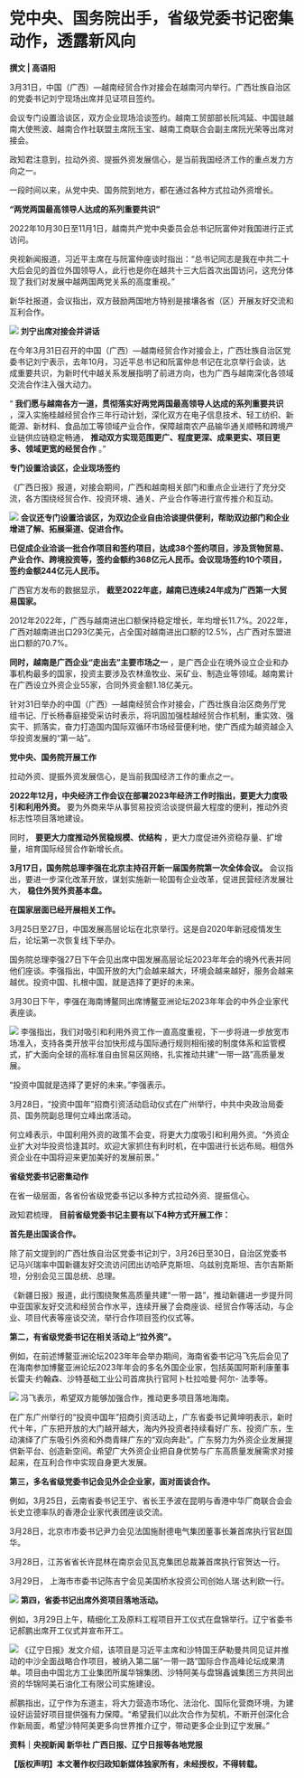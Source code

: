 # 党中央、国务院出手，省级党委书记密集动作，透露新风向

**撰文 | 高语阳**

3月31日，中国（广西）—越南经贸合作对接会在越南河内举行。广西壮族自治区的党委书记刘宁现场出席并见证项目签约。

会议专门设置洽谈区，双方企业现场洽谈签约。越南工贸部部长阮鸿延、中国驻越南大使熊波、越南合作社联盟主席阮玉宝、越南工商联合会副主席阮光荣等出席对接会。

政知君注意到，拉动外资、提振外资发展信心，是当前我国经济工作的重点发力方向之一。

一段时间以来，从党中央、国务院到地方，都在通过各种方式拉动外资增长。

**“两党两国最高领导人达成的系列重要共识”**

2022年10月30日至11月1日，越南共产党中央委员会总书记阮富仲对我国进行正式访问。

央视新闻报道，习近平主席在与阮富仲座谈时指出：“总书记同志是我在中共二十大后会见的首位外国领导人，此行也是你在越共十三大后首次出国访问，这充分体现了我们对发展中越两国两党关系的高度重视。”

新华社报道，会议指出，双方鼓励两国地方特别是接壤各省（区）开展友好交流和互利合作。

![](https://inews.gtimg.com/news_bt/OsMCXZu8V-Qxsip8KE9Z9JbO2QCJp-lXczgy3Stpn8U2AAA/1000)
**刘宁出席对接会并讲话**

在今年3月31日召开的中国（广西）—越南经贸合作对接会上，广西壮族自治区党委书记刘宁表示，去年10月，习近平总书记和阮富仲总书记在北京举行会谈，达成重要共识，为新时代中越关系发展指明了前进方向，也为广西与越南深化各领域交流合作注入强大动力。

“ **我们愿与越南各方一道，贯彻落实好两党两国最高领导人达成的系列重要共识**
，深入实施桂越经贸合作三年行动计划，深化双方在电子信息技术、轻工纺织、新能源、新材料、食品加工等领域产业合作，保障越南农产品输华通关顺畅和跨境产业链供应链稳定畅通，
**推动双方实现范围更广、程度更深、成果更实、项目更多、领域更宽的经贸合作** 。”

**专门设置洽谈区，企业现场签约**

《广西日报》报道，对接会期间，广西和越南相关部门和重点企业进行了充分交流，各方围绕经贸合作、投资环境、通关、产业合作等进行宣传推介和互动。

![](https://inews.gtimg.com/news_bt/OIdLh-8GszsTMMgxbz5xnfCL_dY77SlOGueYm-Dr0m1aYAA/1000)
**会议还专门设置洽谈区，为双边企业自由洽谈提供便利，帮助双边部门和企业增进了解、拓展渠道、促进合作。**

**已促成企业洽谈一批合作项目和签约项目，达成38个签约项目，涉及货物贸易、产业合作、跨境投资等，签约金额约368亿元人民币。会议现场签约10个项目，签约金额244亿元人民币。**

广西官方发布的数据显示， **截至2022年底，越南已连续24年成为广西第一大贸易国家。**

2012年2022年，广西与越南进出口额保持稳定增长，年均增长11.7%。2022年，广西对越南进出口293亿美元，占全国对越南进出口额的12.5%，占广西对东盟进出口额的70.7%。

**同时，越南是广西企业“走出去”主要市场之一**
，是广西企业在境外设立企业和办事机构最多的国家，投资主要涉及农林渔牧业、采矿业、制造业等领域。越南累计在广西设立外资企业55家，合同外资金额1.18亿美元。

针对31日举办的中国（广西）—越南经贸合作对接会，广西壮族自治区商务厅党组书记、厅长杨春庭接受采访时表示，将巩固加强桂越经贸合作机制，重实效、强实干、抓落实，奋力打造国内国际双循环市场经营便利地，使广西成为越资越企入华投资发展的“第一站”。

**党中央、国务院开展工作**

拉动外资、提振外资发展信心，是当前我国经济工作的重点之一。

**2022年12月，中央经济工作会议在部署2023年经济工作时指出，要更大力度吸引和利用外资。**
要为外商来华从事贸易投资洽谈提供最大程度的便利，推动外资标志性项目落地建设。

同时， **要更大力度推动外贸稳规模、优结构** ，更大力度促进外资稳存量、扩增量，培育国际经贸合作新增长点。

**3月17日，国务院总理李强在北京主持召开新一届国务院第一次全体会议。**
会议指出，要进一步深化改革开放，谋划实施新一轮国有企业改革，促进民营经济发展壮大， **稳住外贸外资基本盘。**

**在国家层面已经开展相关工作。**

3月25日至27日，中国发展高层论坛在北京举行。这是自2020年新冠疫情发生后，论坛第一次恢复线下举办。

国务院总理李强27日下午会见出席中国发展高层论坛2023年年会的境外代表并同他们座谈。李强指出，中国开放的大门会越来越大，环境会越来越好，服务会越来越优。投资中国、扎根中国，就是选择了更好的未来。

3月30日下午，李强在海南博鳌同出席博鳌亚洲论坛2023年年会的中外企业家代表座谈。

![](https://inews.gtimg.com/news_bt/OLbI73X-3b9WjLuYPjZZkhpCN1J_YCN7Pdkngo8Vj-AFkAA/1000)
李强指出，我们对吸引和利用外资工作一直高度重视，下一步将进一步放宽市场准入，支持各类开放平台加快形成与国际通行规则相衔接的制度体系和监管模式，扩大面向全球的高标准自由贸易区网络，扎实推动共建“一带一路”高质量发展。

“投资中国就是选择了更好的未来。”李强表示。

3月28日，“投资中国年”招商引资活动启动仪式在广州举行，中共中央政治局委员、国务院副总理何立峰出席活动。

何立峰表示，中国利用外资的政策不会变，将更大力度吸引和利用外资。“外资企业扩大对华投资恰逢其时。欢迎大家抓住有利时机，在中国进行长远布局。相信外资企业在中国将迎来更加美好的发展前景。”

**省级党委书记密集动作**

在省一级层面，各省份省级党委书记以多种方式拉动外资、提振信心。

政知君梳理， **目前省级党委书记主要有以下4种方式开展工作：**

**首先是出国谈合作。**

除了前文提到的广西壮族自治区党委书记刘宁，3月26日至30日，自治区党委书记马兴瑞率中国新疆友好交流访问团出访哈萨克斯坦、乌兹别克斯坦、吉尔吉斯斯坦，分别会见三国总统、总理。

《新疆日报》报道，此行围绕聚焦高质量共建“一带一路”，推动新疆进一步提升同中亚国家友好交流和经贸合作水平，连续开展了会商座谈、经贸合作等活动，与企业、项目代表等座谈交流，举行合作项目签约仪式等。

**第二，有省级党委书记在相关活动上“拉外资”。**

例如，在前述博鳌亚洲论坛2023年年会举办期间，海南省委书记冯飞先后会见了在海南参加博鳌亚洲论坛2023年年会的多名外国企业家，包括英国阿斯利康董事长雷夫·约翰森、沙特基础工业公司首席执行官阿卜杜拉哈曼·阿尔-
法季等。

![](https://inews.gtimg.com/news_bt/OMMWwfnnE-0xoxCo3dRQDOpFo7s1U8noHe8J-VjcscFcYAA/1000)
冯飞表示，希望双方能够加强合作，推动更多项目落地海南。

在广东广州举行的“投资中国年”招商引资活动上，广东省委书记黄坤明表示，新时代十年，广东把开放的大门越开越大，海内外投资者持续看好广东、投资广东，生动演绎了广东吸引外资和外商青睐广东的“双向奔赴”。广东努力为外资企业发展提供新平台、创造新空间。希望广大外资企业把自身优势与广东高质量发展需求对接起来，在互利合作中实现自身更大发展。

**第三，多名省级党委书记会见外企企业家，面对面谈合作。**

例如，3月25日，云南省委书记王宁、省长王予波在昆明与香港中华厂商联合会会长史立德率队的香港企业家代表团座谈交流。

3月28日，北京市市委书记尹力会见法国施耐德电气集团董事长兼首席执行官赵国华。

3月28日，江苏省省长许昆林在南京会见瓦克集团总裁兼首席执行官贺达一行。

3月29日， 上海市市委书记陈吉宁会见美国桥水投资公司创始人瑞·达利欧一行。

![](https://inews.gtimg.com/news_bt/OZghcbr8ZdSOfzIWBB5Q6P6ujFsc3oQb-WhQdeFNBKC54AA/1000)
**第四，省委书记出席外资项目落地活动。**

例如，3月29日上午，精细化工及原料工程项目开工仪式在盘锦举行。辽宁省委书记郝鹏出席开工仪式并宣布开工。

![](https://inews.gtimg.com/news_bt/OYkY90pMtU4jSrCfit8Xd3BTn79B6FkSoUcSpwnOi4rz0AA/1000)
《辽宁日报》发文介绍，该项目是习近平主席和沙特国王萨勒曼共同见证并推动的中沙全面战略合作项目，被纳入第二届“一带一路”国际合作高峰论坛成果清单。项目由中国北方工业集团所属华锦集团、沙特阿美与盘锦鑫诚集团三方共同出资的华锦阿美石油化工有限公司实施建设。

郝鹏指出，辽宁作为东道主，将大力营造市场化、法治化、国际化营商环境，为建设好运营好项目提供强有力保障。“希望我们以此次合作为契机，不断开创深化合作新局面，希望沙特阿美更多向世界推介辽宁，带动更多企业到辽宁发展。”

**资料｜央视新闻 新华社 广西日报、辽宁日报等各地党报**

**【版权声明】本文著作权归政知新媒体独家所有，未经授权，不得转载。**

